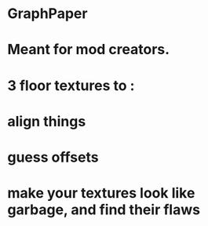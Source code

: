 # GraphPaper
# Meant for mod creators.
# 3 floor textures to :
# align things
# guess offsets
# make your textures look like garbage, and find their flaws
